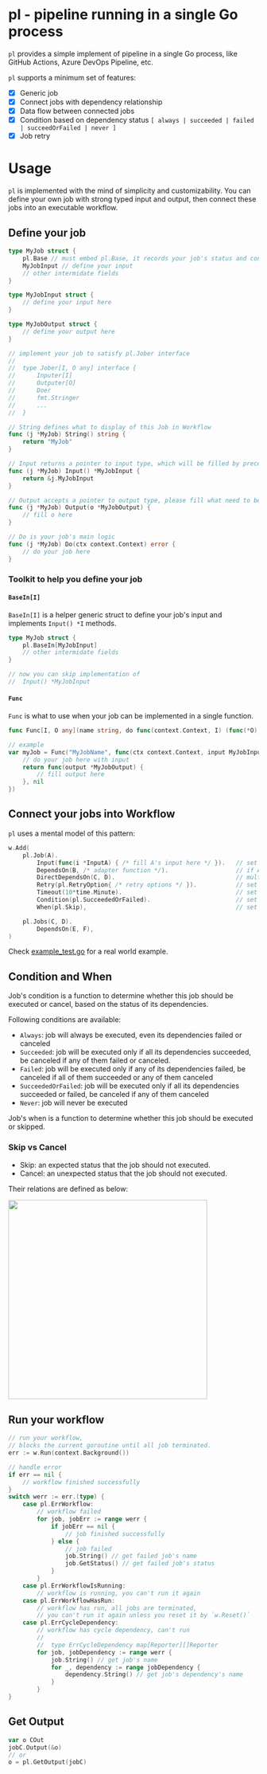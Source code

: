 # pl - pipeline running in a single Go process

`pl` provides a simple implement of pipeline in a single Go process, like GitHub Actions, Azure DevOps Pipeline, etc.

`pl` supports a minimum set of features:
- [x] Generic job
- [x] Connect jobs with dependency relationship
- [x] Data flow between connected jobs
- [x] Condition based on dependency status `[ always | succeeded | failed | succeedOrFailed | never ]`
- [x] Job retry

# Usage

`pl` is implemented with the mind of simplicity and customizability. You can define your own job with strong typed input and output, then connect these jobs into an executable workflow.

## Define your job

```go
type MyJob struct {
    pl.Base // must embed pl.Base, it records your job's status and condition function
    MyJobInput // define your input
    // other intermidate fields
}

type MyJobInput struct {
    // define your input here
}

type MyJobOutput struct {
    // define your output here
}

// implement your job to satisfy pl.Jober interface
//
//  type Jober[I, O any] interface {
//  	Inputer[I]
//  	Outputer[O]
//  	Doer
//  	fmt.Stringer
//      ...
//  }

// String defines what to display of this Job in Workflow
func (j *MyJob) String() string {
    return "MyJob"
}

// Input returns a pointer to input type, which will be filled by preceding jobs or user
func (j *MyJob) Input() *MyJobInput {
    return &j.MyJobInput
}

// Output accepts a pointer to output type, please fill what need to be outputted to it
func (j *MyJob) Output(o *MyJobOutput) {
    // fill o here
}

// Do is your job's main logic
func (j *MyJob) Do(ctx context.Context) error {
    // do your job here
}
```

### Toolkit to help you define your job

#### `BaseIn[I]`

`BaseIn[I]` is a helper generic struct to define your job's input and implements `Input() *I` methods.

```go
type MyJob struct {
    pl.BaseIn[MyJobInput]
    // other intermidate fields
}

// now you can skip implementation of 
//  Input() *MyJobInput
```

#### `Func`

`Func` is what to use when your job can be implemented in a single function.

```go
func Func[I, O any](name string, do func(context.Context, I) (func(*O), error)) Job[I, O]

// example
var myJob = Func("MyJobName", func(ctx context.Context, input MyJobInput) (func(*MyJobOutput), error) {
    // do your job here with input
    return func(output *MyJobOutput) {
        // fill output here
    }, nil
})
```

## Connect your jobs into Workflow

`pl` uses a mental model of this pattern:
```go
w.Add(
    pl.Job(A).
        Input(func(i *InputA) { /* fill A's input here */ }).   // set input
        DependsOn(B, /* adapter function */).                   // if A Depends On B, then
        DirectDependsOn(C, D).                                  // multiple dependencies
        Retry(pl.RetryOption{ /* retry options */ }).           // set retry
        Timeout(10*time.Minute).                                // set timeout
        Condition(pl.SucceededOrFailed).                        // set condition
        When(pl.Skip),                                          // set when to skip this job

    pl.Jobs(C, D).
        DependsOn(E, F),
)
```

Check [example_test.go](./example_test.go) for a real world example.

## Condition and When

Job's condition is a function to determine whether this job should be executed or cancel, based on the status of its dependencies.

Following conditions are available:
- `Always`: job will always be executed, even its dependencies failed or canceled
- `Succeeded`: job will be executed only if all its dependencies succeeded, be canceled if any of them failed or canceled.
- `Failed`: job will be executed only if any of its dependencies failed, be canceled if all of them succeeded or any of them canceled
- `SucceededOrFailed`: job will be executed only if all its dependencies succeeded or failed, be canceled if any of them canceled
- `Never`: job will never be executed

Job's when is a function to determine whether this job should be executed or skipped.

### Skip vs Cancel

- Skip: an expected status that the job should not executed.
- Cancel: an unexpected status that the job should not executed.

Their relations are defined as below:

<img src="https://github.com/xuxife/pl/assets/28257575/bc398419-471e-49ba-854b-8b039d33e467" width=400>

## Run your workflow

```go
// run your workflow,
// blocks the current goroutine until all job terminated.
err := w.Run(context.Background())

// handle error
if err == nil {
    // workflow finished successfully
}
switch werr := err.(type) {
    case pl.ErrWorkflow:
        // workflow failed
        for job, jobErr := range werr {
            if jobErr == nil {
                // job finished successfully
            } else {
                // job failed
                job.String() // get failed job's name
                job.GetStatus() // get failed job's status
            }
        }
    case pl.ErrWorkflowIsRunning:
        // workflow is running, you can't run it again
    case pl.ErrWorkflowHasRun:
        // workflow has run, all jobs are terminated,
        // you can't run it again unless you reset it by `w.Reset()`
    case pl.ErrCycleDependency:
        // workflow has cycle dependency, can't run
        // 
        //  type ErrCycleDependency map[Reporter][]Reporter
        for job, jobDependency := range werr {
            job.String() // get job's name
            for _, dependency := range jobDependency {
                dependency.String() // get job's dependency's name
            }
        }
}
```

## Get Output

```go
var o COut
jobC.Output(&o)
// or
o = pl.GetOutput(jobC)
```